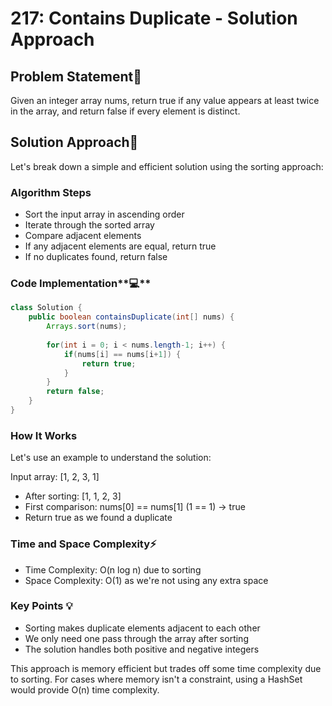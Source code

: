 # 217: Contains Duplicate - Solution Approach

## Problem Statement🤔

Given an integer array nums, return true if any value appears at least twice in the array, and return false if every element is distinct.

## Solution Approach🎯

Let's break down a simple and efficient solution using the sorting approach:

### Algorithm Steps

- Sort the input array in ascending order
- Iterate through the sorted array
- Compare adjacent elements
- If any adjacent elements are equal, return true
- If no duplicates found, return false

### Code Implementation**💻**

```java
class Solution {
    public boolean containsDuplicate(int[] nums) {
        Arrays.sort(nums);
        
        for(int i = 0; i < nums.length-1; i++) {
            if(nums[i] == nums[i+1]) {
                return true;
            }
        }
        return false;
    }
}
```

### How It Works

Let's use an example to understand the solution:

Input array: [1, 2, 3, 1]

- After sorting: [1, 1, 2, 3]
- First comparison: nums[0] == nums[1] (1 == 1) → true
- Return true as we found a duplicate

### Time and Space Complexity⚡

- Time Complexity: O(n log n) due to sorting
- Space Complexity: O(1) as we're not using any extra space

### Key Points 💡

- Sorting makes duplicate elements adjacent to each other
- We only need one pass through the array after sorting
- The solution handles both positive and negative integers

This approach is memory efficient but trades off some time complexity due to sorting. For cases where memory isn't a constraint, using a HashSet would provide O(n) time complexity.